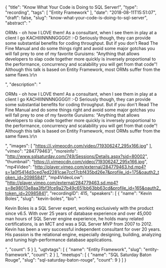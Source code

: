 {
  "title": "Know What Your Code is Doing to SQL Server!",
  "type": "recording",
  "tags": [
    "Entity Framework"
  ],
  "date": "2018-08-11T15:51:07",
  "draft": false,
  "slug": "know-what-your-code-is-doing-to-sql-server",
  "abstract": "<p>ORMs - oh how I LOVE them! As a consultant, when I see them in play at a client I go KACHIIINNNNGGGG!! :-D Seriously though, they can provide some substantial benefits for coding throughput. But if you don't Read The Fine Manual and do some things right and avoid some major gotchas you will fall prey to one of my favorite Guruisms: \"Anything that allows developers to slap code together more quickly is inversely proportional to the performance, concurrency and scalability you will get from that code\"! Although this talk is based on Entity Framework, most ORMs suffer from the same flaws.\r\n</p>",
  "description": "<p>ORMs - oh how I LOVE them! As a consultant, when I see them in play at a client I go KACHIIINNNNGGGG!! :-D Seriously though, they can provide some substantial benefits for coding throughput. But if you don't Read The Fine Manual and do some things right and avoid some major gotchas you will fall prey to one of my favorite Guruisms: \"Anything that allows developers to slap code together more quickly is inversely proportional to the performance, concurrency and scalability you will get from that code\"! Although this talk is based on Entity Framework, most ORMs suffer from the same flaws.\r\n</p>",
  "images": [
    "https://i.vimeocdn.com/video/719306247_295x166.jpg"
  ],
  "vimeo": "284779463",
  "moreinfo": "http://www.sqlsaturday.com/749/Sessions/Details.aspx?sid=80002",
  "thumbnail": "https://i.vimeocdn.com/video/719306247_295x166.jpg",
  "mp4Video": "http://player.vimeo.com/external/284779463.hd.mp4?s=1a0f5414d3ced7ed2281cae7ccf7cbf435bd26e7&profile_id=175&oauth2_token_id=20985841",
  "mp4VideoLow": "http://player.vimeo.com/external/284779463.sd.mp4?s=8e98013e8aa3fbf3fce9a27b49c651bb63bb63cd&profile_id=165&oauth2_token_id=20985841",
  "recordingID": 415,
  "speakers": [
    {
      "name": "Kevin Boles",
      "slug": "kevin-boles",
      "bio": "<p>Kevin Boles is a SQL Server expert, working exclusively with the product since v6.5. With over 25 years of database experience and over 45,000 man hours of SQL Server engine experience, he holds many related certifications, is an MCT and was a SQL Server MVP from 2007 to 2012. Kevin has been a very successful independent consultant for over 20 years. His passion is the relational engine, especially designing, building, analyzing and tuning high-performance database applications.</p>",
      "count": 5
    }
  ],
  "ugtvtags": [
    {
      "name": "Entity Framework",
      "slug": "entity-framework",
      "count": 2
    }
  ],
  "meetups": [
    {
      "name": "SQL Saturday Baton Rouge",
      "slug": "sql-saturday-baton-rouge",
      "count": 9
    }
  ]
}